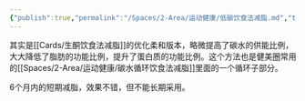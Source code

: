 ```yaml
---
{"publish":true,"permalink":"/Spaces/2-Area/运动健康/低碳饮食法减脂.md","title":"低碳饮食法减脂","created":"2022-11-24","modified":"2023-03-14","cssclasses":""}
---
```



其实是[[Cards/生酮饮食法减脂]]的优化柔和版本，略微提高了碳水的供能比例，大大降低了脂肪的功能比例，提升了蛋白质的功能比例。这个方法也是健美圈常用的[[Spaces/2-Area/运动健康/碳水循环饮食法减脂]]里面的一个循环子部分。

6个月内的短期减脂，效果不错，但不能长期采用。
